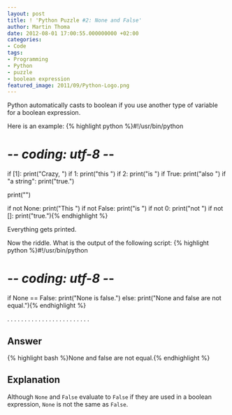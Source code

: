 ```yaml
---
layout: post
title: ! 'Python Puzzle #2: None and False'
author: Martin Thoma
date: 2012-08-01 17:00:55.000000000 +02:00
categories:
- Code
tags:
- Programming
- Python
- puzzle
- boolean expression
featured_image: 2011/09/Python-Logo.png
---
```

Python automatically casts to boolean if you use another type of variable for a boolean expression.

Here is an example:
{% highlight python %}#!/usr/bin/python
# -*- coding: utf-8 -*-

if [1]:
    print("Crazy, ")
if 1:
    print("this ")
if 2:
    print("is ")
if True:
    print("also ")
if "a string":
    print("true.")

print("")

if not None:
    print("This ")
if not False:
    print("is ")
if not 0:
    print("not ")
if not []:
    print("true."){% endhighlight %}

Everything gets printed.

Now the riddle. What is the output of the following script:
{% highlight python %}#!/usr/bin/python
# -*- coding: utf-8 -*-

if None == False:
    print("None is false.")
else:
    print("None and false are not equal."){% endhighlight %}

.
.
.
.
.
.
.
.
.
.
.
.
.
.
.
.
.
.
.
.
.
.
.
.

<h2>Answer</h2>
{% highlight bash %}None and false are not equal.{% endhighlight %}

<h2>Explanation</h2>
Although <code>None</code> and <code>False</code> evaluate to <code>False</code> if they are used in a boolean expression, <code>None</code> is not the same as <code>False</code>.
